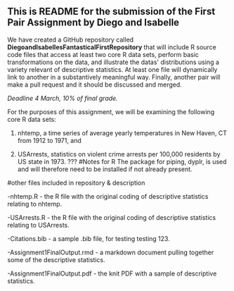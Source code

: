 ## This is README for the submission of the First Pair Assignment by Diego and Isabelle
We have created a GitHub repository called **DiegoandIsabellesFantasticalFirstRepository** that will include R source code files that access at least two core R data sets, perform basic transformations on the data, and illustrate the datas' distributions using a variety relevant of descriptive statistics. At least one file will dynamically link to another in a substantively meaningful way. Finally, another pair will make a pull request and it should be discussed and merged.

_Deadline 4 March, 10% of final grade._

For the purposes of this assignment, we will be examining the following core R data sets:

1) nhtemp, a time series of average yearly temperatures in New Haven, CT from 1912 to 1971, and

2) USArrests, statistics on violent crime arrests per 100,000 residents by US state in 1973.
???
#Notes for R
The package for piping, dyplr, is used and will therefore need to be installed if not already present.

#other files included in repository & description

-nhtemp.R - the R file with the original coding of descriptive statistics relating to nhtemp.

-USArrests.R - the R file with the original coding of descriptive statistics relating to USArrests.

-Citations.bib - a sample .bib file, for testing testing 123.

-Assignment1FinalOutput.rmd - a markdown document pulling together some of the descriptive statistics.

-Assignment1FinalOutput.pdf - the knit PDF with a sample of descriptive statistics.
